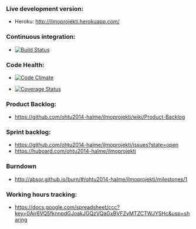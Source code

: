 ### Live development version:
- Heroku: http://ilmoprojekti.herokuapp.com/

### Continuous integration:
- [![Build Status](https://travis-ci.org/ohtu2014-halme/ilmoprojekti.png?branch=master)](https://travis-ci.org/ohtu2014-halme/ilmoprojekti)

### Code Health:
- [![Code Climate](https://codeclimate.com/github/ohtu2014-halme/ilmoprojekti.png)](https://codeclimate.com/github/ohtu2014-halme/ilmoprojekti)

- [![Coverage Status](https://coveralls.io/repos/ohtu2014-halme/ilmoprojekti/badge.png?branch=master)](https://coveralls.io/r/ohtu2014-halme/ilmoprojekti?branch=master)

### Product Backlog:
- https://github.com/ohtu2014-halme/ilmoprojekti/wiki/Product-Backlog

### Sprint backlog:
- https://github.com/ohtu2014-halme/ilmoprojekti/issues?state=open
- https://huboard.com/ohtu2014-halme/ilmoprojekti

### Burndown
-  http://absor.github.io/burn/#/ohtu2014-halme/ilmoprojekti/milestones/1

### Working hours tracking:
- https://docs.google.com/spreadsheet/ccc?key=0Ajr6VQ5fknnpdGJoakJGQzVQaGxBVFZvMTZCTWJYSHc&usp=sharing
